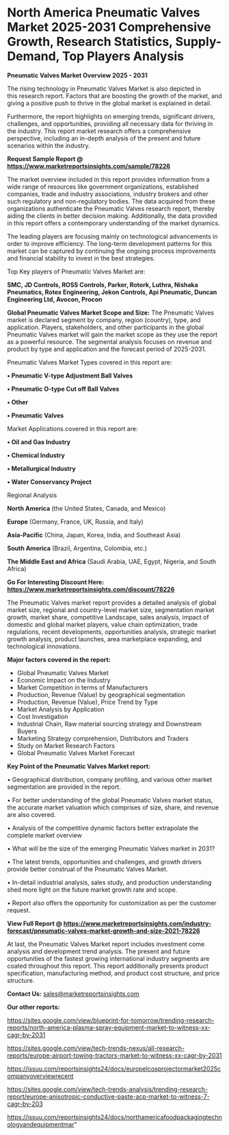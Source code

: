 # North America Pneumatic Valves Market 2025-2031 Comprehensive Growth, Research Statistics, Supply-Demand,  Top Players Analysis

<Strong> Pneumatic Valves Market Overview 2025 - 2031</strong>

The rising technology in Pneumatic Valves Market is also depicted in this research report. Factors that are boosting the growth of the market, and giving a positive push to thrive in the global market is explained in detail.

Furthermore, the report highlights on emerging trends, significant drivers, challenges, and opportunities, providing all necessary data for thriving in the industry. This report market research offers a comprehensive perspective, including an in-depth analysis of the present and future scenarios within the industry.

<strong>Request Sample Report @ <a href=https://www.marketreportsinsights.com/sample/78226>https://www.marketreportsinsights.com/sample/78226</a></strong>

The market overview included in this report provides information from a wide range of resources like government organizations, established companies, trade and industry associations, industry brokers and other such regulatory and non-regulatory bodies. The data acquired from these organizations authenticate the Pneumatic Valves research report, thereby aiding the clients in better decision making. Additionally, the data provided in this report offers a contemporary understanding of the market dynamics.

The leading players are focusing mainly on technological advancements in order to improve efficiency. The long-term development patterns for this market can be captured by continuing the ongoing process improvements and financial stability to invest in the best strategies.

Top Key players of Pneumatic Valves Market are:

<strong>SMC, JD Controls, ROSS Controls, Parker, Rotork, Luthra, Nishaka Pneumatics, Rotex Engineering, Jekon Controls, Api Pneumatic, Duncan Engineering Ltd, Avocon, Procon</strong>

<strong><b>Global Pneumatic Valves Market Scope and Size:</b></strong>
The Pneumatic Valves market is declared segment by company, region (country), type, and application. Players, stakeholders, and other participants in the global Pneumatic Valves market will gain the market scope as they use the report as a powerful resource. The segmental analysis focuses on revenue and product by type and application and the forecast period of 2025-2031.

Pneumatic Valves Market Types covered in this report are:

<strong>• Pneumatic V-type Adjustment Ball Valves

• Pneumatic O-type Cut off Ball Valves

• Other

• Pneumatic Valves</strong>

Market Applications covered in this report are:

<strong>• Oil and Gas Industry

• Chemical Industry

• Metallurgical Industry

• Water Conservancy Project</strong> 

Regional Analysis

<strong>North America</strong> (the United States, Canada, and Mexico)

<strong>Europe</strong> (Germany, France, UK, Russia, and Italy)

<strong>Asia-Pacific</strong> (China, Japan, Korea, India, and Southeast Asia)

<strong>South America</strong> (Brazil, Argentina, Colombia, etc.)

<strong>The Middle East and Africa</strong> (Saudi Arabia, UAE, Egypt, Nigeria, and South Africa)

<strong>Go For Interesting Discount Here: <a href=https://www.marketreportsinsights.com/discount/78226>https://www.marketreportsinsights.com/discount/78226</a></strong>

The Pneumatic Valves market report provides a detailed analysis of global market size, regional and country-level market size, segmentation market growth, market share, competitive Landscape, sales analysis, impact of domestic and global market players, value chain optimization, trade regulations, recent developments, opportunities analysis, strategic market growth analysis, product launches, area marketplace expanding, and technological innovations.

<strong><b>Major factors covered in the report:</b></strong>
<ul>
  <li>Global Pneumatic Valves Market </li>
  <li>Economic Impact on the Industry</li>
  <li>Market Competition in terms of Manufacturers</li>
  <li>Production, Revenue (Value) by geographical segmentation</li>
  <li>Production, Revenue (Value), Price Trend by Type</li>
  <li>Market Analysis by Application</li>
  <li>Cost Investigation</li>
  <li>Industrial Chain, Raw material sourcing strategy and Downstream Buyers</li>
  <li>Marketing Strategy comprehension, Distributors and Traders</li>
  <li>Study on Market Research Factors</li>
  <li>Global Pneumatic Valves Market Forecast</li>
</ul>

<strong><b>Key Point of the Pneumatic Valves Market report:</b></strong>

• Geographical distribution, company profiling, and various other market segmentation are provided in the report.

• For better understanding of the global Pneumatic Valves market status, the accurate market valuation which comprises of size, share, and revenue are also covered.

• Analysis of the competitive dynamic factors better extrapolate the complete market overview

• What will be the size of the emerging Pneumatic Valves market in 2031?

• The latest trends, opportunities and challenges, and growth drivers provide better construal of the Pneumatic Valves Market.

• In-detail industrial analysis, sales study, and production understanding shed more light on the future market growth rate and scope.

• Report also offers the opportunity for customization as per the customer request.

<strong><b>View Full Report @ <a href=https://www.marketreportsinsights.com/industry-forecast/pneumatic-valves-market-growth-and-size-2021-78226>https://www.marketreportsinsights.com/industry-forecast/pneumatic-valves-market-growth-and-size-2021-78226</a></b></strong>


At last, the Pneumatic Valves Market report includes investment come analysis and development trend analysis. The present and future opportunities of the fastest growing international industry segments are coated throughout this report. This report additionally presents product specification, manufacturing method, and product cost structure, and price structure.

<strong>Contact Us:</strong>
sales@marketreportsinsights.com

<strong>Our other reports:</strong>

<a href=https://sites.google.com/view/blueprint-for-tomorrow/trending-research-reports/north-america-plasma-spray-equipment-market-to-witness-xx-cagr-by-2031>https://sites.google.com/view/blueprint-for-tomorrow/trending-research-reports/north-america-plasma-spray-equipment-market-to-witness-xx-cagr-by-2031</a>

<a href=https://sites.google.com/view/tech-trends-nexus/all-research-reports/europe-airport-towing-tractors-market-to-witness-xx-cagr-by-2031>https://sites.google.com/view/tech-trends-nexus/all-research-reports/europe-airport-towing-tractors-market-to-witness-xx-cagr-by-2031</a>

<a href=https://issuu.com/reportsinsights24/docs/europelcosprojectormarket2025companyoverviewrecent>https://issuu.com/reportsinsights24/docs/europelcosprojectormarket2025companyoverviewrecent</a>

<a href=https://sites.google.com/view/tech-trends-analysis/trending-research-report/europe-anisotropic-conductive-paste-acp-market-to-witness-7-cagr-by-203>https://sites.google.com/view/tech-trends-analysis/trending-research-report/europe-anisotropic-conductive-paste-acp-market-to-witness-7-cagr-by-203</a>

<a href=https://issuu.com/reportsinsights24/docs/northamericafoodpackagingtechnologyandequipmentmar>https://issuu.com/reportsinsights24/docs/northamericafoodpackagingtechnologyandequipmentmar</a>"
